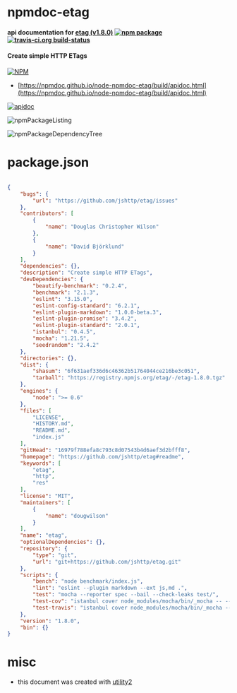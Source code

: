 # npmdoc-etag

#### api documentation for  [etag (v1.8.0)](https://github.com/jshttp/etag#readme)  [![npm package](https://img.shields.io/npm/v/npmdoc-etag.svg?style=flat-square)](https://www.npmjs.org/package/npmdoc-etag) [![travis-ci.org build-status](https://api.travis-ci.org/npmdoc/node-npmdoc-etag.svg)](https://travis-ci.org/npmdoc/node-npmdoc-etag)

#### Create simple HTTP ETags

[![NPM](https://nodei.co/npm/etag.png?downloads=true&downloadRank=true&stars=true)](https://www.npmjs.com/package/etag)

- [https://npmdoc.github.io/node-npmdoc-etag/build/apidoc.html](https://npmdoc.github.io/node-npmdoc-etag/build/apidoc.html)

[![apidoc](https://npmdoc.github.io/node-npmdoc-etag/build/screenCapture.buildCi.browser.%252Ftmp%252Fbuild%252Fapidoc.html.png)](https://npmdoc.github.io/node-npmdoc-etag/build/apidoc.html)

![npmPackageListing](https://npmdoc.github.io/node-npmdoc-etag/build/screenCapture.npmPackageListing.svg)

![npmPackageDependencyTree](https://npmdoc.github.io/node-npmdoc-etag/build/screenCapture.npmPackageDependencyTree.svg)



# package.json

```json

{
    "bugs": {
        "url": "https://github.com/jshttp/etag/issues"
    },
    "contributors": [
        {
            "name": "Douglas Christopher Wilson"
        },
        {
            "name": "David Björklund"
        }
    ],
    "dependencies": {},
    "description": "Create simple HTTP ETags",
    "devDependencies": {
        "beautify-benchmark": "0.2.4",
        "benchmark": "2.1.3",
        "eslint": "3.15.0",
        "eslint-config-standard": "6.2.1",
        "eslint-plugin-markdown": "1.0.0-beta.3",
        "eslint-plugin-promise": "3.4.2",
        "eslint-plugin-standard": "2.0.1",
        "istanbul": "0.4.5",
        "mocha": "1.21.5",
        "seedrandom": "2.4.2"
    },
    "directories": {},
    "dist": {
        "shasum": "6f631aef336d6c46362b51764044ce216be3c051",
        "tarball": "https://registry.npmjs.org/etag/-/etag-1.8.0.tgz"
    },
    "engines": {
        "node": ">= 0.6"
    },
    "files": [
        "LICENSE",
        "HISTORY.md",
        "README.md",
        "index.js"
    ],
    "gitHead": "16979f788efa8c793c8d07543b4d6aef3d2bfff8",
    "homepage": "https://github.com/jshttp/etag#readme",
    "keywords": [
        "etag",
        "http",
        "res"
    ],
    "license": "MIT",
    "maintainers": [
        {
            "name": "dougwilson"
        }
    ],
    "name": "etag",
    "optionalDependencies": {},
    "repository": {
        "type": "git",
        "url": "git+https://github.com/jshttp/etag.git"
    },
    "scripts": {
        "bench": "node benchmark/index.js",
        "lint": "eslint --plugin markdown --ext js,md .",
        "test": "mocha --reporter spec --bail --check-leaks test/",
        "test-cov": "istanbul cover node_modules/mocha/bin/_mocha -- --reporter dot --check-leaks test/",
        "test-travis": "istanbul cover node_modules/mocha/bin/_mocha --report lcovonly -- --reporter spec --check-leaks test/"
    },
    "version": "1.8.0",
    "bin": {}
}
```



# misc
- this document was created with [utility2](https://github.com/kaizhu256/node-utility2)
